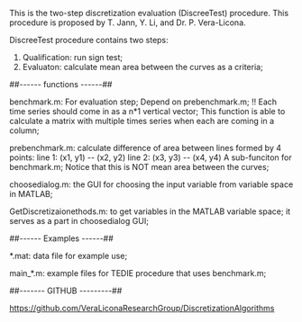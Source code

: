 This is the two-step discretization evaluation (DiscreeTest) procedure. This procedure is proposed by T. Jann, Y. Li, and Dr. P. Vera-Licona. 

DiscreeTest procedure contains two steps: 
1. Qualification: run sign test; 
2. Evaluaton: calculate mean area between the curves as a criteria; 

##------ functions ------##

benchmark.m: 
For evaluation step; 
Depend on prebenchmark.m;
!! Each time series should come in as a n*1 vertical vector; 
This function is able to calculate a matrix with multiple times series when each are coming in a column; 


prebenchmark.m: 
calculate difference of area between lines formed by 4 points: 
                line 1: (x1, y1) -- (x2, y2)
				line 2: (x3, y3) -- (x4, y4)
				A sub-funciton for benchmark.m; 
Notice that this is NOT mean area between the curves; 

choosedialog.m:
the GUI for choosing the input variable from variable space in MATLAB;

GetDiscretizaionethods.m: 
to get variables in the MATLAB variable space; 
it serves as a part in choosedialog GUI; 

##------ Examples ------##

*.mat: 
data file for example use; 

main_*.m: example files for TEDIE procedure that uses benchmark.m;


##------- GITHUB ---------##

https://github.com/VeraLiconaResearchGroup/DiscretizationAlgorithms
